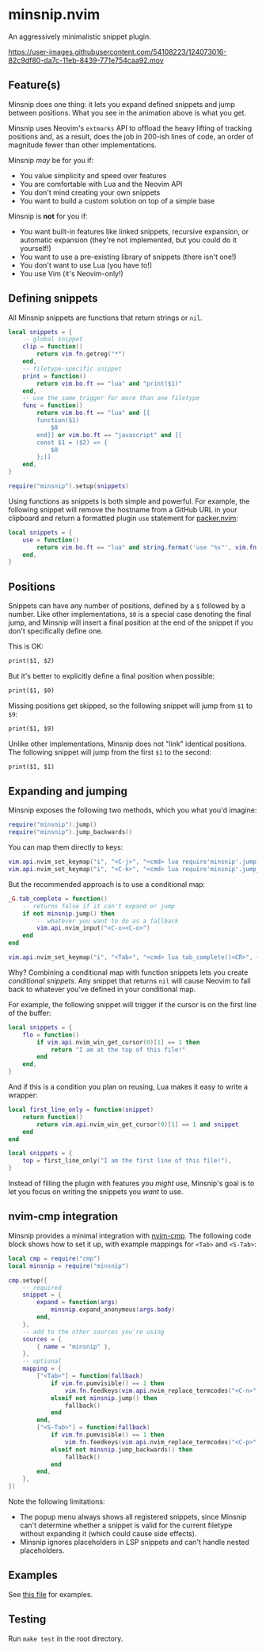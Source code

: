<!-- markdownlint-configure-file
{
  "line-length": false,
  "no-bare-urls": false
}
-->

# minsnip.nvim

An aggressively minimalistic snippet plugin.

https://user-images.githubusercontent.com/54108223/124073016-82c9df80-da7c-11eb-8439-771e754caa92.mov

## Feature(s)

Minsnip does one thing: it lets you expand defined snippets and jump between
positions. What you see in the animation above is what you get.

Minsnip uses Neovim's `extmarks` API to offload the heavy lifting of tracking
positions and, as a result, does the job in 200-ish lines of code, an order of
magnitude fewer than other implementations.

Minsnip _may_ be for you if:

- You value simplicity and speed over features
- You are comfortable with Lua and the Neovim API
- You don't mind creating your own snippets
- You want to build a custom solution on top of a simple base

Minsnip is **not** for you if:

- You want built-in features like linked snippets, recursive expansion, or
  automatic expansion (they're not implemented, but you could do it yourself!)
- You want to use a pre-existing library of snippets (there isn't one!)
- You don't want to use Lua (you have to!)
- You use Vim (it's Neovim-only!)

## Defining snippets

All Minsnip snippets are functions that return strings or `nil`.

```lua
local snippets = {
    -- global snippet
    clip = function()
        return vim.fn.getreg("*")
    end,
    -- filetype-specific snippet
    print = function()
        return vim.bo.ft == "lua" and "print($1)"
    end,
    -- use the same trigger for more than one filetype
    func = function()
        return vim.bo.ft == "lua" and [[
        function($1)
            $0
        end]] or vim.bo.ft == "javascript" and [[
        const $1 = ($2) => {
            $0
        };]]
    end,
}

require("minsnip").setup(snippets)
```

Using functions as snippets is both simple and powerful. For example, the
following snippet will remove the hostname from a GitHub URL in your clipboard
and return a formatted plugin `use` statement for
[packer.nvim](https://github.com/wbthomason/packer.nvim):

```lua
local snippets = {
    use = function()
        return vim.bo.ft == "lua" and string.format('use "%s"', vim.fn.getreg("*"):gsub("https://github.com/", ""))
    end,
}
```

## Positions

Snippets can have any number of positions, defined by a `$` followed by a
number. Like other implementations, `$0` is a special case denoting the final
jump, and Minsnip will insert a final position at the end of the snippet if you
don't specifically define one.

This is OK:

```txt
print($1, $2)
```

But it's better to explicitly define a final position when possible:

```txt
print($1, $0)
```

Missing positions get skipped, so the following snippet will jump from `$1` to `$9`:

```txt
print($1, $9)
```

Unlike other implementations, Minsnip does not "link" identical positions.
The following snippet will jump from the first `$1` to the second:

```txt
print($1, $1)
```

## Expanding and jumping

Minsnip exposes the following two methods, which you what you'd imagine:

```lua
require("minsnip").jump()
require("minsnip").jump_backwards()
```

You can map them directly to keys:

```lua
vim.api.nvim_set_keymap("i", "<C-j>", "<cmd> lua require'minsnip'.jump()<CR>", {})
vim.api.nvim_set_keymap("i", "<C-k>", "<cmd> lua require'minsnip'.jump_backwards()<CR>", {})
```

But the recommended approach is to use a conditional map:

```lua
_G.tab_complete = function()
    -- returns false if it can't expand or jump
    if not minsnip.jump() then
        -- whatever you want to do as a fallback
        vim.api.nvim_input("<C-x><C-o>")
    end
end

vim.api.nvim_set_keymap("i", "<Tab>", "<cmd> lua tab_complete()<CR>", {})
```

Why? Combining a conditional map with function snippets lets you create
_conditional snippets_. Any snippet that returns `nil` will cause Neovim to fall
back to whatever you've defined in your conditional map.

For example, the following snippet will trigger if the cursor is on the first
line of the buffer:

```lua
local snippets = {
    flo = function()
        if vim.api.nvim_win_get_cursor(0)[1] == 1 then
            return "I am at the top of this file!"
        end
    end,
}
```

And if this is a condition you plan on reusing, Lua makes it easy to write a wrapper:

```lua
local first_line_only = function(snippet)
    return function()
        return vim.api.nvim_win_get_cursor(0)[1] == 1 and snippet
    end
end

local snippets = {
    top = first_line_only("I am the first line of this file!"),
}
```

Instead of filling the plugin with features you _might_ use, Minsnip's goal is
to let you focus on writing the snippets you _want_ to use.

## nvim-cmp integration

Minsnip provides a minimal integration with
[nvim-cmp](https://github.com/hrsh7th/nvim-cmp). The following code block shows
how to set it up, with example mappings for `<Tab>` and `<S-Tab>`:

```lua
local cmp = require("cmp")
local minsnip = require("minsnip")

cmp.setup({
    -- required
    snippet = {
        expand = function(args)
            minsnip.expand_anonymous(args.body)
        end,
    },
    -- add to the other sources you're using
    sources = {
        { name = "minsnip" },
    },
    -- optional
    mapping = {
        ["<Tab>"] = function(fallback)
            if vim.fn.pumvisible() == 1 then
                vim.fn.feedkeys(vim.api.nvim_replace_termcodes("<C-n>", true, true, true), "n")
            elseif not minsnip.jump() then
                fallback()
            end
        end,
        ["<S-Tab>"] = function(fallback)
            if vim.fn.pumvisible() == 1 then
                vim.fn.feedkeys(vim.api.nvim_replace_termcodes("<C-p>", true, true, true), "n")
            elseif not minsnip.jump_backwards() then
                fallback()
            end
        end,
    },
})
```

Note the following limitations:

- The popup menu always shows all registered snippets, since Minsnip can't
  determine whether a snippet is valid for the current filetype without
  expanding it (which could cause side effects).
- Minsnip ignores placeholders in LSP snippets and can't handle nested
  placeholders.

## Examples

See [this file](doc/examples.lua) for examples.

## Testing

Run `make test` in the root directory.
